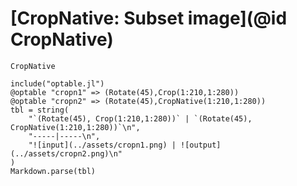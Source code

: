 # [CropNative: Subset image](@id CropNative)

```@docs
CropNative
```

```@eval
include("optable.jl")
@optable "cropn1" => (Rotate(45),Crop(1:210,1:280))
@optable "cropn2" => (Rotate(45),CropNative(1:210,1:280))
tbl = string(
    "`(Rotate(45), Crop(1:210,1:280))` | `(Rotate(45), CropNative(1:210,1:280))`\n",
    "-----|-----\n",
    "![input](../assets/cropn1.png) | ![output](../assets/cropn2.png)\n"
)
Markdown.parse(tbl)
```
